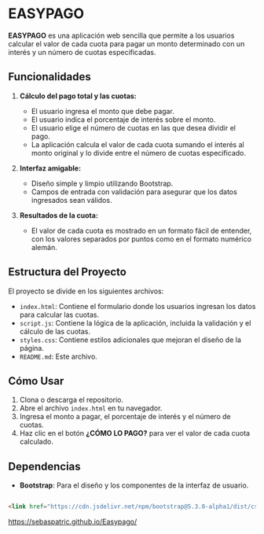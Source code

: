 # EASYPAGO

**EASYPAGO** es una aplicación web sencilla que permite a los usuarios calcular el valor de cada cuota para pagar un monto determinado con un interés y un número de cuotas especificadas.

## Funcionalidades

1. **Cálculo del pago total y las cuotas:**
   - El usuario ingresa el monto que debe pagar.
   - El usuario indica el porcentaje de interés sobre el monto.
   - El usuario elige el número de cuotas en las que desea dividir el pago.
   - La aplicación calcula el valor de cada cuota sumando el interés al monto original y lo divide entre el número de cuotas especificado.
   
2. **Interfaz amigable:**
   - Diseño simple y limpio utilizando Bootstrap.
   - Campos de entrada con validación para asegurar que los datos ingresados sean válidos.
   
3. **Resultados de la cuota:**
   - El valor de cada cuota es mostrado en un formato fácil de entender, con los valores separados por puntos como en el formato numérico alemán.

## Estructura del Proyecto

El proyecto se divide en los siguientes archivos:

- `index.html`: Contiene el formulario donde los usuarios ingresan los datos para calcular las cuotas.
- `script.js`: Contiene la lógica de la aplicación, incluida la validación y el cálculo de las cuotas.
- `styles.css`: Contiene estilos adicionales que mejoran el diseño de la página.
- `README.md`: Este archivo.

## Cómo Usar

1. Clona o descarga el repositorio.
2. Abre el archivo `index.html` en tu navegador.
3. Ingresa el monto a pagar, el porcentaje de interés y el número de cuotas.
4. Haz clic en el botón **¿CÓMO LO PAGO?** para ver el valor de cada cuota calculado.


## Dependencias

- **Bootstrap**: Para el diseño y los componentes de la interfaz de usuario.

```html

<link href="https://cdn.jsdelivr.net/npm/bootstrap@5.3.0-alpha1/dist/css/bootstrap.min.css" rel="stylesheet" />
```

https://sebaspatric.github.io/Easypago/

